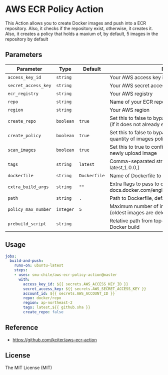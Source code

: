 # AWS ECR Policy Action

This Action allows you to create Docker images and push into a ECR repository. Also, it checks if the repository exist, otherwise, it creates it. Also, it creates a policy that holds a maxium of, by default, 5 images in the repository by default

## Parameters
| Parameter | Type | Default | Description |
|-----------|------|---------|-------------|
| `access_key_id` | `string` | | Your AWS access key id |
| `secret_access_key` | `string` | | Your AWS secret access key |
| `ecr_registry` | `string` | | Your AWS registry |
| `repo` | `string` | | Name of your ECR repository |
| `region` | `string` | | Your AWS region |
| `create_repo` | `boolean` | `true` | Set this to false to bypass the creation of the repository (if it does not already exist) |
| `create_policy` | `boolean` | `true` | Set this to false to bypass the creation of the maximum quantity of images policy (if it does not already exist) |
| `scan_images` | `boolean` | `true` | Set this to true to configure the repository to scan the newly upload image |
| `tags` | `string` | `latest` | Comma-separated string of ECR image tags (ex latest,1.0.0,) |
| `dockerfile` | `string` | `Dockerfile` | Name of Dockerfile to use |
| `extra_build_args` | `string` | `""` | Extra flags to pass to docker build (see docs.docker.com/engine/reference/commandline/build) |
| `path` | `string` | `.` | Path to Dockerfile, defaults to the working directory |
| `policy_max_number` | `integer` | `5` | Maximum number of images to store in the repository (oldest images are deleted) |
| `prebuild_script` | `string` | | Relative path from top-level to script to run before Docker build |

## Usage
```yaml
jobs:
  build-and-push:
    runs-on: ubuntu-latest
    steps:
    - uses: smu-chile/aws-ecr-policy-action@master
      with:
        access_key_id: ${{ secrets.AWS_ACCESS_KEY_ID }}
        secret_access_key: ${{ secrets.AWS_SECRET_ACCESS_KEY }}
        account_id: ${{ secrets.AWS_ACCOUNT_ID }}
        repo: docker/repo
        region: ap-northeast-2
        tags: latest,${{ github.sha }}
        create_repo: false
```

## Reference
* https://github.com/kciter/aws-ecr-action

## License
The MIT License (MIT)
